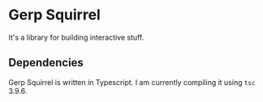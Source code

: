 # Gerp Squirrel

It's a library for building interactive stuff.

## Dependencies

Gerp Squirrel is written in Typescript. I am currently compiling it using `tsc` 3.9.6.
